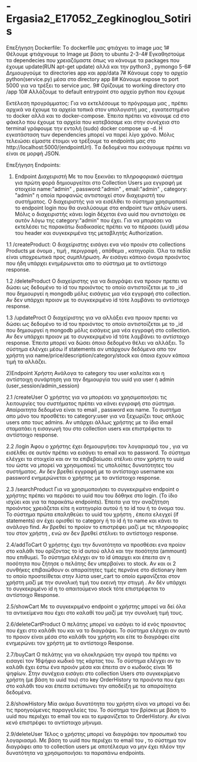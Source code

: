 # -Ergasia2_E17052_Zegkinoglou_Sotiris

Επεξήγηση Dockerfile: Tο dockerfile μας φτιάχνει το image μας
  1# Θέλουμε φτιάχνουμε το Image με βάση το ubuntu
  2-3-4# Εγκαθηστούμε τα dependecies που χρειαζόμαστε όπως να κάνουμε τα packages που έχουμε update(RUN apt-get update) αλλά και την python3 , pymongo 
  5-6# Δημιουργούμε τα directories app και app/data
  7# Κάνουμε copy το αρχείο python(service.py) μέσα στο directory app
  8# Κάνουμε expose το port 5000 για να τρέξει το service μας.
  9# Oρίζουμε το working directory στο /app
  10# Αλλάζουμε το default entrypoint στο αρχείο python που έχουμε
  
  
Eκτέλεση προγράμματος:
  Για να εκτελέσουμε το πρόγραμμα μας , πρέπει αρχικά να έχουμε τα αρχεία τοπικά στον υπολογιστή μας , εγκατεστημένο το docker αλλά και το docker-compose.
   Έπειτα πρέπει να κάνουμε cd στο φάκελο που έχουμε τα αρχεία που κατεβάσαμε και στην συνέχεια στo terminal γράφουμε την εντολή (sudo) docker compose up -d. Η εγκατάσταση των dependencies μπορεί να παρεί λίγο χρόνο. Μόλις τελειώσει είμαστε έτοιμοι να τρέξουμε 
  τα endpoints μας στο http://localhost:5000/(endpointUrl). Tα δεδομένα που εισάγουμε πρέπει να είναι σε μορφή JSON.


Επεξήγηση Endpoints:

1) Endpoint Διαχειριστή
Με το που ξεκινάει το πληροφοριακό σύστημα για πρώτη φορά δημιουργείται στο Collection Users μια εγγραφή με στοιχεία name:"admin" , password:"admin" , email:"admin" , category:   "admin" η οποία προφανώς αντιστοιχεί στον διαχειριστή του συστήματος. Ο διαχειριστής για να εισέλθει το σύστημα χρησιμοποιεί το endpoint login που θα αναλύσουμε στα endpoint     των απλών users. Μόλις ο διαχειριστής κάνει login δέχεται ένα uuid που αντιστοίχει σε αυτόν λόγω της category:"admin" που έχει. Για να μπορέσει να εκτελέσει τις παρακάτω διαδικασίες πρέπει να το πέρασει (uuid) μέσω του header και συγκεκριμένα της μεταβλητής Authorization.

  1.1 /createProduct:
   O διαχείριστης εισάγει ενα νέο προιόν στο collections Products με όνομα , τιμή , περιγραφή , απόθεμα , κατηγορία. Όλα τα πεδία είναι υποχρεωτικά προς συμπλήρωση. Αν εισάγει   κάποιο όνομα προιόντος που ήδη υπάρχει ενημέρωνεται απο το σύστημα με το αντίστοιχο response.

  1.2 /deleteProduct
  O διαχείριστης για να διαγράψει ενα προιον πρεπει να δώσει ως δεδομένο το id του προιόντος το οποίο αντιστοίζεται με το _id που δημιουργεί η mongodb μόλις εισάγεις μια νέα         εγγραφή στο collection. Αν δεν υπάρχει προιον με το συγκεκριμένο id τότε λαμβάνει το αντίστοιχο response.
  
  1.3 /updateProct
   O διαχείριστης για να αλλάξει ενα προιον πρεπει να δώσει ως δεδομένο το id του προιόντος το οποίο αντιστοίζεται με το _id που δημιουργεί η mongodb μόλις εισάγεις μια νέα       εγγραφή στο collection. Αν δεν υπάρχει προιον με το συγκεκριμένο id τότε λαμβάνει το αντίστοιχο response. Έπειτα μπορεί να δώσει όποιο δεδομένο θέλει να αλλάξει. Το σύστημα   ελένχει μέσω if statements αν υπάρχουν δεδόμενα απο τον χρήστη για name/price/description/category/stock και όποια έχουν κάποια τιμή τα αλλάζει.
  
  
2)Endpoint Χρήστη
Ανάλογα το category του user καλείται και η αντίστοιχη συνάρτηση για την δημιουργία του uuid για user ή admin (user_session/admin_session)
 
  2.1 /createUser
  Ο χρήστης για να μπορέσει να χρησιμοποιήσει τις λειτουργίες του συστήματος πρέπει να κάνει εγγραφή στο σύστημα. Απαίραιτητα δεδομένα είναι το email , password και name. To  συστήμα απο μόνο του προσθέτει το category:user για να ξεχωρίζει τους απλούς users απο τους admins. Aν υπάρχει άλλως χρήστης με το ίδιο email σταματάει η εισαγωγή του στο collection users και επιστρέφεται το αντίστοιχο response.
  
  2.2 /login
  Άφου ο χρήστης έχει δημιουργήσει τον λογαριασμό του , για να εισέλθει σε αυτόν πρέπει να εισάγει το email και το password. Το σύστημα ελέγχει τα στοιχεία και αν τα επιβεβαίωσει στέλνει στον χρήστη το uuid του ώστε να μπορεί να χρησιμοποιεί τις υπολοίπες δυνατότητες του συστήματος. Αν δεν βρεθεί εγγραφή με το αντίστοιχο username και password ενημερώνεται ο χρήστης με το αντίστοιχο response.
  
  2.3 /searchProduct
  Για να χρησιμοποιήσει το συγκεκριμένο endpoint ο χρήστης πρέπει να περάσει το uuid που του δόθηκε στο login. (Το ίδιο ισχύει και για τα παρακάτω endpoints). Έπειτα για την αναζήτηση προιόντος χρειάζεται είτε η κατηγορία αυτού ή το id του ή το όνομα του. Το σύστημα πρώτα επαληθεύει το uuid του χρήστη , έπειτα ελεγχεί (if statements) αν έχει ορισθεί το category ή το id ή το name και κάνει το ανάλογο find. Αν βρεθεί το προίον το επιστρέφει μαζί με τις πληροφορίες του στον χρήστη , ενώ αν δεν βρεθεί στέλνει το αντίστοιχο response.
  
  2.4/addToCart
  Ο χρήστης έχει την δυνατότητα να προσθέσει ενα προίον στο καλάθι του ορίζοντας το id αυτού αλλά και την ποσότητα (ammount) που επιθυμεί. Το σύστημα ελέγχει αν το id ύπαρχει και έπειτα αν η ποσότητα που ζήτησε ο πελάτης δεν υπερβαίνει το stock. Aν και οι 2 συνθήκες επιβαιώθουν οι απαραίτητες τιμές περνάνε στο dictionary item το οποίο προστείθεται στην λίστα user_cart το οποίο εμφανίζεται στον χρήστη μαζί με την συνολική τιμή του εκεινή την στιγμή . Aν δέν υπάρχει το συγκεκριμένο id η το απαιτούμενο stock τότε επιστρέφεται το αντίστοιχο Response.
  
  2.5/showCart
  Με το συγκεκριμένο endpoint ο χρήστης μπορεί να δεί όλα τα αντικείμενα που έχει στο καλαθί του μαζί με την συνολική τιμή τους.
  
  2.6/deleteCartProduct
  Ο πελάτης μπορεί να εισάγει το id ενός προιοντος που έχει στο καλάθι του και να το διαγράψει. Το σύστημα ελέγχει αν αυτό το προιον είναι μέσα στο καλάθι του χρήστη και είτε το διαγράφει είτε ενημερώνει τον χρήστη με το αντίστοιχο Response.
  
  2.7/buyCart
  O πελάτης για να ολοκληρώση την αγορά του πρέπει να εισαγεί τον 16ψήφιο κωδικό της κάρτας του. Το σύστημα ελέγχει αν το καλάθι έχει έστω ένα προιόν μέσα και έπειτα αν ο κωδικός είναι 16 ψηφίων. Στην συνέχεια εισάγει στο collection Users στο συγκεκρίμενο χρήστη (με βάση το uuid του) στο key OrderHistory τα προιόντα που έχει στο καλάθι του και έπειτα εκτύπωνει την αποδείξη με τα απαραίτητα δεδομένα.
  
  2.8/showHistory
  Μία ακόμα δυνατότητα του χρήστη είναι να μπορεί να δει τις προηγούμενες παραγγελείες του. Το σύστημα τον βρίσκει με βάση το uuid που περιέχει το email του και το εμφανίζεται το OrderHistory. Αν είναι κενό επιστρέφει το αντίστοιχο μήνυμα.
  
  2.9/deleteUser
  Τέλος ο χρήστης μπορεί να διαγράψει τον προσωπικό του λογαριασμό. Με βάση το uuid που περιέχει το email του , το σύστημα τον διαγράφει απο το collection users με αποτέλεσμα να μην έχει πλέον την δυνατότητα να χρησιμοποιήσει τα παραπάνω endpoints.
  
